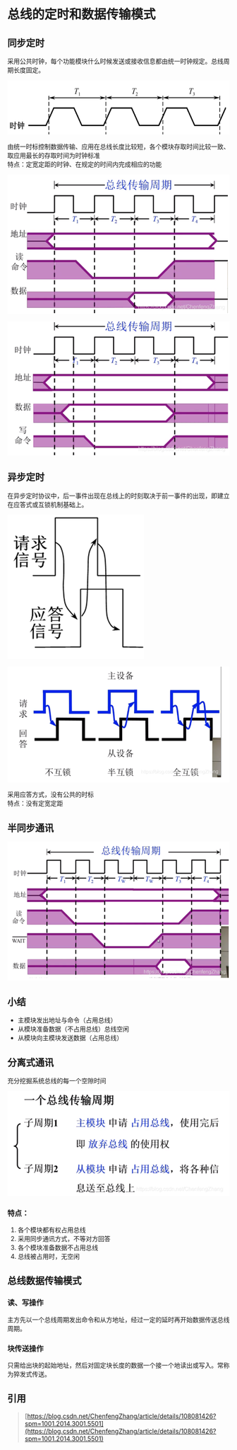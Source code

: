 # 总线的定时和数据传输模式

## 同步定时

采用公共时钟，每个功能模块什么时候发送或接收信息都由统一时钟规定。总线周期长度固定。

![](../.gitbook/assets/image%20%2820%29.png)

由统一时标控制数据传输、应用在总线长度比较短，各个模块存取时间比较一致、取应用最长的存取时间为时钟标准   
特点：定宽定距的时钟、在规定的时间内完成相应的功能

![](../.gitbook/assets/image%20%2833%29.png)

![](../.gitbook/assets/image%20%2842%29.png)

## 异步定时

在异步定时协议中，后一事件出现在总线上的时刻取决于前一事件的出现，即建立在应答式或互锁机制基础上。

![](../.gitbook/assets/image%20%2838%29.png)

![](../.gitbook/assets/image%20%2834%29.png)

采用应答方式，没有公共的时标   
特点：没有定宽定距

## 半同步通讯

![](../.gitbook/assets/image%20%2844%29.png)



## 小结

* 主模块发出地址与命令（占用总线）
* 从模块准备数据（不占用总线）总线空闲
* 从模块向主模块发送数据（占用总线）

## 分离式通讯

充分挖掘系统总线的每一个空隙时间

![](../.gitbook/assets/image%20%2827%29.png)

### 特点：

1. 各个模块都有权占用总线
2. 采用同步通讯方式，不等对方回答
3. 各个模块准备数据不占用总线
4. 总线被占用时，无空闲

## 总线数据传输模式

### 读、写操作

主方先以一个总线周期发出命令和从方地址，经过一定的延时再开始数据传送总线周期。

### 块传送操作

只需给出块的起始地址，然后对固定块长度的数据一个接一个地读出或写入。常称为猝发式传送。

## 引用

> [https://blog.csdn.net/ChenfengZhang/article/details/108081426?spm=1001.2014.3001.5501](https://blog.csdn.net/ChenfengZhang/article/details/108081426?spm=1001.2014.3001.5501)

